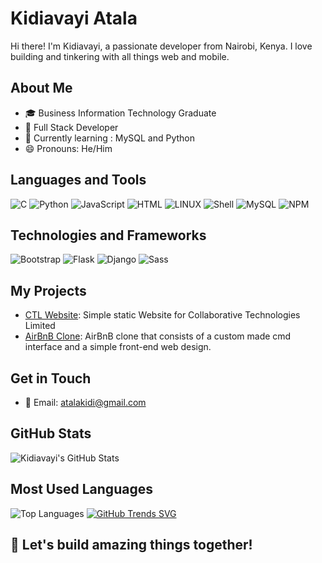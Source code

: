 <!-- Your Name -->
# Kidiavayi Atala
<link rel="stylesheet" href="https://cdnjs.cloudflare.com/ajax/libs/font-awesome/5.15.1/css/all.min.css">

<!-- Introduction -->
Hi there! I'm Kidiavayi, a passionate developer from Nairobi, Kenya. I love building and tinkering with all things web and mobile. 

<!-- About Me -->
## About Me
- 🎓 Business Information Technology Graduate
- 💼 Full Stack Developer
- 🌱 Currently learning : MySQL and Python
- 😄 Pronouns: He/Him

<!-- Languages and Tools -->
## Languages and Tools
![C](https://img.shields.io/badge/c-%2300599C.svg?style=for-the-badge&logo=c&logoColor=white) 
![Python](https://img.shields.io/badge/python-3670A0?style=for-the-badge&logo=python&logoColor=ffdd54) 
![JavaScript](https://img.shields.io/badge/javascript-%23323330.svg?style=for-the-badge&logo=javascript)
![HTML](https://img.shields.io/badge/html5-%23E34F26.svg?style=for-the-badge&logo=html5&logoColor=white)
![LINUX](https://img.shields.io/badge/Linux-FCC624?style=for-the-badge&logo=linux&logoColor=black) 
![Shell](https://img.shields.io/badge/shell-%232c3e50.svg?style=for-the-badge&logo=gnu-bash)
![MySQL](https://img.shields.io/badge/mysql-%232c3e50.svg?style=for-the-badge&logo=mysql)
![NPM](https://img.shields.io/badge/npm-%232c3e50.svg?style=for-the-badge&logo=npm)

## Technologies and Frameworks
![Bootstrap](https://img.shields.io/badge/bootstrap-%232c3e50.svg?style=for-the-badge&logo=bootstrap)
![Flask](https://img.shields.io/badge/flask-%232c3e50.svg?style=for-the-badge&logo=flask)
![Django](https://img.shields.io/badge/django-%232c3e50.svg?style=for-the-badge&logo=django)
![Sass](https://img.shields.io/badge/sass-%232c3e50.svg?style=for-the-badge&logo=sass)
<!-- My Projects -->
## My Projects
- [CTL Website](https://github.com/Atala2000/Collaborative-Tech): Simple static Website for Collaborative Technologies Limited
- [AirBnB Clone](https://github.com/Atala2000/AirBnB_clone
): AirBnB clone that consists of a custom made cmd interface and a simple front-end web design.

<!-- Get in Touch -->
## Get in Touch
- 📧 Email: atalakidi@gmail.com

<!-- GitHub Stats -->
## GitHub Stats
![Kidiavayi's GitHub Stats](https://github-readme-stats.vercel.app/api?username=Atala2000&show_icons=true)

<!-- Most Used Languages -->
## Most Used Languages
![Top Languages](https://github-readme-stats.vercel.app/api/top-langs/?username=Atala2000) [![GitHub Trends SVG](https://api.githubtrends.io/user/svg/Atala2000/langs)](https://githubtrends.io)



<!-- Footer -->
## 🚀 Let's build amazing things together!
